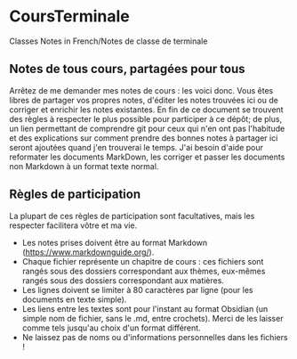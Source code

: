 # CoursTerminale
Classes Notes in French/Notes de classe de terminale

## Notes de tous cours, partagées pour tous
Arrêtez de me demander mes notes de cours : les voici donc. Vous êtes libres de
partager vos propres notes, d'éditer les notes trouvées ici ou de corriger et
enrichir les notes existantes.
En fin de ce document se trouvent des règles à respecter le plus possible pour
participer à ce dépôt; de plus, un lien permettant de comprendre git pour ceux
qui n'en ont pas l'habitude et des explications sur comment prendre des bonnes
notes à partager ici seront ajoutées quand j'en trouverai le temps.
J'ai besoin d'aide pour reformater les documents MarkDown, les corriger et
passer les documents non Markdown à un format texte normal.

## Règles de participation
La plupart de ces règles de participation sont facultatives, mais les respecter
facilitera vôtre et ma vie.
- Les notes prises doivent être au format Markdown
    (https://www.markdownguide.org/).
- Chaque fichier représente un chapitre de cours : ces fichiers sont rangés sous
    des dossiers correspondant aux thèmes, eux-mêmes rangés sous des dossiers
    correspondant aux matières.
- Les lignes doivent se limiter à 80 caractères par ligne (pour les documents en
    texte simple).
- Les liens entre les textes sont pour l'instant au format Obsidian (un simple
    nom de fichier, sans le .md, entre crochets). Merci de les laisser comme tels
    jusqu'au choix d'un format différent.
- Ne laissez pas de noms ou d'informations personnelles dans les fichiers !
